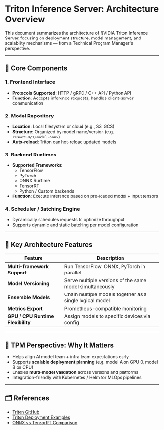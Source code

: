 # Triton Inference Server: Architecture Overview

This document summarizes the architecture of NVIDIA Triton Inference Server, focusing on deployment structure, model management, and scalability mechanisms — from a Technical Program Manager's perspective.

---

## 🔧 Core Components

### 1. Frontend Interface
- **Protocols Supported**: HTTP / gRPC / C++ API / Python API
- **Function**: Accepts inference requests, handles client-server communication

### 2. Model Repository
- **Location**: Local filesystem or cloud (e.g., S3, GCS)
- **Structure**: Organized by model name/version (e.g. `resnet50/1/model.onnx`)
- **Auto-reload**: Triton can hot-reload updated models

### 3. Backend Runtimes
- **Supported Frameworks**:
  - TensorFlow
  - PyTorch
  - ONNX Runtime
  - TensorRT
  - Python / Custom backends
- **Function**: Execute inference based on pre-loaded model + input tensors

### 4. Scheduler / Batching Engine
- Dynamically schedules requests to optimize throughput
- Supports dynamic and static batching per model configuration

---

## 🧠 Key Architecture Features

| Feature | Description |
|--------|-------------|
| **Multi-framework Support** | Run TensorFlow, ONNX, PyTorch in parallel |
| **Model Versioning** | Serve multiple versions of the same model simultaneously |
| **Ensemble Models** | Chain multiple models together as a single logical model |
| **Metrics Export** | Prometheus-compatible monitoring |
| **GPU / CPU Runtime Flexibility** | Assign models to specific devices via config |

---

## 🧭 TPM Perspective: Why It Matters

- Helps align AI model team + infra team expectations early
- Supports **scalable deployment planning** (e.g. model A on GPU 0, model B on CPU)
- Enables **multi-model validation** across versions and platforms
- Integration-friendly with Kubernetes / Helm for MLOps pipelines

---

## 🗂️ References

- [Triton GitHub](https://github.com/triton-inference-server/server)
- [Triton Deployment Examples](https://github.com/triton-inference-server/server/tree/main/docs/examples)
- [ONNX vs TensorRT Comparison](../Deployment-Flow.md)

